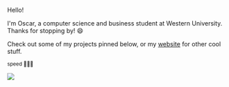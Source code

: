 Hello! 

I'm Oscar, a computer science and business student at Western University. Thanks for stopping by! 😄

Check out some of my projects pinned below, or my [website](http://awwscar.ca/) for other cool stuff.

<sub>speed 🏃‍♂️💨</sub>

<img src="https://monkey-widget.vercel.app/api/user/exodius"/>

<!---
LordExodius/LordExodius is a ✨ special ✨ repository because its `README.md` (this file) appears on your GitHub profile.
You can click the Preview link to take a look at your changes.
--->
